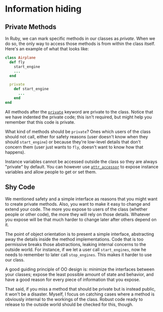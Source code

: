 # Information hiding
## Private Methods

In Ruby, we can mark specific methods in our classes as
*private*. When we do so, the only way to access those methods is from
within the class itself. Here's an example of what that looks like:

```ruby
class Airplane
  def fly
    start_engine
    ...
  end

  private
    def start_engine
      ...
    end
end
```

All methods after the [`private`](http://ruby-doc.org/core-2.0/Module.html#method-i-private) keyword are private to the
class. Notice that we have indented the private code; this isn't
required, but might help you remember that this code is private.

What kind of methods should be `private`? Ones which users of the
class should not call, either for safety reasons (user doesn't know
when they should `start_engine`) or because they're low-level details
that don't concern them (user just wants to `fly`, doesn't want to
know how that happens).

Instance variables cannot be accessed outside the class so they are
always "private" by default. You can however use [`attr_accessor`](http://ruby-doc.org/core-2.0/Module.html#method-i-attr_accessor) to
expose instance variables and allow people to get or set them.

## Shy Code
We mentioned safety and a simple interface as reasons that you might
want to create private methods. Also, you want to make it easy to
change and extend your code. The more you expose to users of the class
(whether people or other code), the more they will rely on those
details. Whatever you expose will be that much harder to change later
after others depend on it.

The point of object orientation is to present a simple interface,
abstracting away the details inside the method implementations. Code
that is too permissive breaks those abstractions, leaking internal
concerns to the outside world. For instance, if we let a user call
`start_engines`, now he needs to remember to later call
`stop_engines`. This makes it harder to use our class.

A good guiding principle of OO design is: minimize the interfaces
between your classes; expose the least possible amount of state and
behavior, and have a good reason for every piece of information that
you expose.

That said, if you miss a method that should be private but is instead
public, it won't be a disaster. Myself, I focus on catching cases
where a method is obviously internal to the workings of the
class. Robust code ready to release to the outside world should be
checked for this, though.
